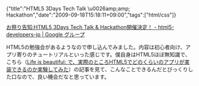 {"title":"HTML5 3Days Tech Talk \u0026amp;amp; Hackathon","date":"2009-09-18T15:18:11+09:00","tags":["html/css"]}

<!-- DATE: 2009-09-18T06:18:11+00:00 -->
<!-- OLDURL: http://d.hatena.ne.jp/cou929_la/20090918/ -->


<div class="section">
<p><a href="http://groups.google.co.jp/group/html5-developers-jp/browse_thread/thread/398856a044c2174d?hl=ja&pli=1" target="_blank">お祭り告知:HTML5 3Days Tech Talk & Hackathon開催決定！ - html5-developers-jp | Google グループ</a></p>
<p>HTML5の勉強会があるようなので申し込んでみました。内容は初心者向け、アプリ寄りのチュートリアルといった感じです。僕自身はHTML5ほぼ無知識で、こちら（<a href="http://satoshi.blogs.com/life/2009/09/html5.html" target="_blank">Life is beautiful: で、実際のところHTML5でどのくらいのアプリが実装できるのか実験してみた</a>）の記事を見て、こんなことできるんだとびっくりした口なので、良い機会だなと思っています。</p>
</div>






